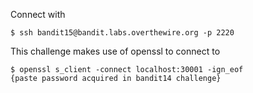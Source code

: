 Connect with

```
$ ssh bandit15@bandit.labs.overthewire.org -p 2220
```

This challenge makes use of openssl to connect to 

```
$ openssl s_client -connect localhost:30001 -ign_eof
{paste password acquired in bandit14 challenge}
```
